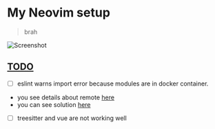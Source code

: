 # My Neovim setup

> brah

![Screenshot](https://i.imgur.com/pWJ3cpk.png)


## [TODO](#todo)

* [ ] eslint warns import error because modules are in docker container.
*  you see details about remote [here](https://github.com/neovim/neovim/issues/21635)
* you can see solution [here](https://github.com/arnaupv/nvim-devcontainer-cli#devcontainer-cli-nvim-plugin)
* [ ] treesitter and vue are not working well
